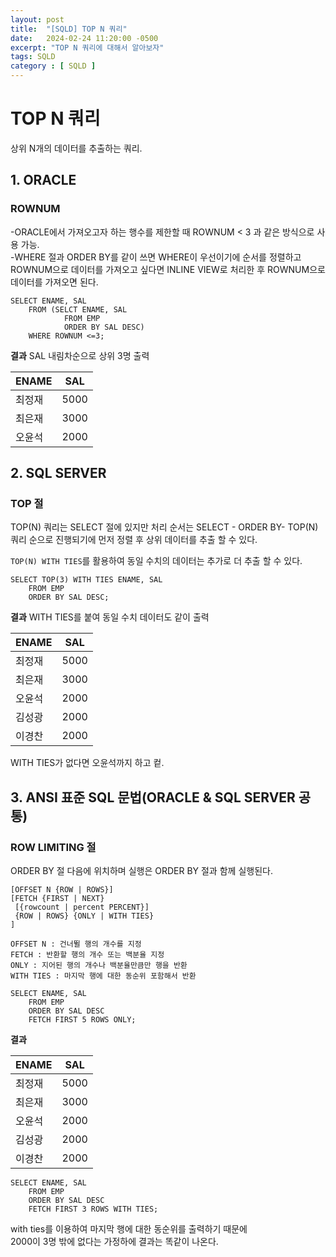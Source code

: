 ```yaml
---
layout: post
title:  "[SQLD] TOP N 쿼리"
date:   2024-02-24 11:20:00 -0500
excerpt: "TOP N 쿼리에 대해서 알아보자"
tags: SQLD
category : [ SQLD ]
---
```


# TOP N 쿼리

상위 N개의 데이터를 추출하는 쿼리.

## 1. ORACLE

### ROWNUM

-ORACLE에서 가져오고자 하는 행수를 제한할 때 ROWNUM < 3 과 같은 방식으로 사용 가능.  
-WHERE 절과 ORDER BY를 같이 쓰면 WHERE이 우선이기에 순서를 정렬하고  
 ROWNUM으로 데이터를 가져오고 싶다면 INLINE VIEW로 처리한 후 ROWNUM으로 데이터를 가져오면 된다.  

```
SELECT ENAME, SAL
    FROM (SELCT ENAME, SAL 
            FROM EMP
            ORDER BY SAL DESC)
    WHERE ROWNUM <=3;
```

**결과**
SAL 내림차순으로 상위 3명 출력

|ENAME|SAL|
|---|---|
|최정재|5000|
|최은재|3000|
|오윤석|2000|


## 2. SQL SERVER

### TOP 절

TOP(N) 쿼리는 SELECT 절에 있지만 처리 순서는 SELECT - ORDER BY- TOP(N) 쿼리 순으로 진행되기에 먼저 정렬 후 상위 데이터를 추출 할 수 있다. 

`TOP(N) WITH TIES`를 활용하여 동일 수치의 데이터는 추가로 더 추출 할 수 있다.  

```
SELECT TOP(3) WITH TIES ENAME, SAL
    FROM EMP
    ORDER BY SAL DESC;
```

**결과**
WITH TIES를 붙여 동일 수치 데이터도 같이 출력

|ENAME|SAL|
|---|---|
|최정재|5000|
|최은재|3000|
|오윤석|2000|
|김성광|2000|
|이경찬|2000|

WITH TIES가 없다면 오윤석까지 하고 컽.  

## 3. ANSI 표준 SQL 문법(ORACLE & SQL SERVER 공통)

### ROW LIMITING 절

ORDER BY 절 다음에 위치하며 실행은 ORDER BY 절과 함께 실행된다.  

```
[OFFSET N {ROW | ROWS}]
[FETCH {FIRST | NEXT}
 [{rowcount | percent PERCENT}]
 {ROW | ROWS} {ONLY | WITH TIES}
]

OFFSET N : 건너뛸 행의 개수를 지정
FETCH : 반환할 행의 개수 또는 백분율 지정
ONLY : 지어된 행의 개수나 백분율만큼만 행을 반환
WITH TIES : 마지막 행에 대한 동순위 포함해서 반환
```

```
SELECT ENAME, SAL
    FROM EMP
    ORDER BY SAL DESC
    FETCH FIRST 5 ROWS ONLY;
```

**결과**

|ENAME|SAL|
|---|---|
|최정재|5000|
|최은재|3000|
|오윤석|2000|
|김성광|2000|
|이경찬|2000|

```
SELECT ENAME, SAL
    FROM EMP
    ORDER BY SAL DESC
    FETCH FIRST 3 ROWS WITH TIES;
```

with ties를 이용하여 마지막 행에 대한 동순위를 출력하기 때문에  
2000이 3명 밖에 없다는 가정하에 결과는 똑같이 나온다.